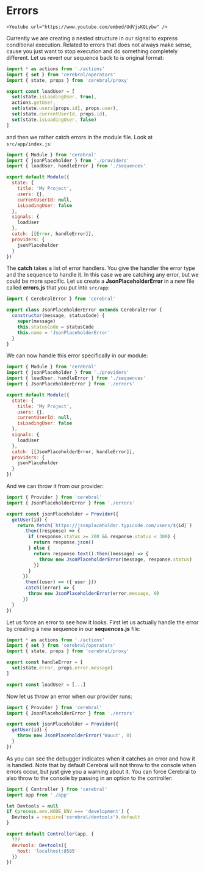 # Errors

```marksy
<Youtube url="https://www.youtube.com/embed/UdVjsKQLybw" />
```

Currently we are creating a nested structure in our signal to express conditional execution. Related to errors that does not always make sense, cause you just want to stop execution and do something completely different. Let us revert our sequence back to is original format:

```js
import * as actions from './actions'
import { set } from 'cerebral/operators'
import { state, props } from 'cerebral/proxy'

export const loadUser = [
  set(state.isLoadingUser, true),
  actions.getUser,
  set(state.users[props.id], props.user),
  set(state.currentUserId, props.id),
  set(state.isLoadingUser, false)
]
```

and then we rather catch errors in the module file. Look at `src/app/index.js`:

```js
import { Module } from 'cerebral'
import { jsonPlaceholder } from './providers'
import { loadUser, handleError } from './sequences'

export default Module({
  state: {
    title: 'My Project',
    users: {},
    currentUserId: null,
    isLoadingUser: false
  },
  signals: {
    loadUser
  },
  catch: [[Error, handleError]],
  providers: {
    jsonPlaceholder
  }
})
```

The **catch** takes a list of error handlers. You give the handler the error type and the sequence to handle it. In this case we are catching any error, but we could be more specific. Let us create a **JsonPlaceholderError** in a new file called **errors.js** that you put into `src/app`:

```js
import { CerebralError } from 'cerebral'

export class JsonPlaceholderError extends CerebralError {
  constructor(message, statusCode) {
    super(message)
    this.statusCode = statusCode
    this.name = 'JsonPlaceholderError'
  }
}
```

We can now handle this error specifically in our module:

```js
import { Module } from 'cerebral'
import { jsonPlaceholder } from './providers'
import { loadUser, handleError } from './sequences'
import { JsonPlaceholderError } from './errors'

export default Module({
  state: {
    title: 'My Project',
    users: {},
    currentUserId: null,
    isLoadingUser: false
  },
  signals: {
    loadUser
  },
  catch: [[JsonPlaceholderError, handleError]],
  providers: {
    jsonPlaceholder
  }
})
```

And we can throw it from our provider:

```js
import { Provider } from 'cerebral'
import { JsonPlaceholderError } from './errors'

export const jsonPlaceholder = Provider({
  getUser(id) {
    return fetch(`https://jsonplaceholder.typicode.com/users/${id}`)
      .then((response) => {
        if (response.status >= 200 && response.status < 300) {
          return response.json()
        } else {
          return response.text().then((message) => {
            throw new JsonPlaceholderError(message, response.status)
          })
        }
      })
      .then((user) => ({ user }))
      .catch((error) => {
        throw new JsonPlaceholderError(error.message, 0)
      })
  }
})
```

Let us force an error to see how it looks. First let us actually handle the error by creating a new sequence in our **sequences.js** file:

```js
import * as actions from './actions'
import { set } from 'cerebral/operators'
import { state, props } from 'cerebral/proxy'

export const handleError = [
  set(state.error, props.error.message)
]

export const loadUser = [...]
```

Now let us throw an error when our provider runs:

```js
import { Provider } from 'cerebral'
import { JsonPlaceholderError } from './errors'

export const jsonPlaceholder = Provider({
  getUser(id) {
    throw new JsonPlaceholderError('Wuuut', 0)
  }
})
```

As you can see the debugger indicates when it catches an error and how it is handled. Note that by default Cerebral will not throw to the console when errors occur, but just give you a warning about it. You can force Cerebral to also throw to the console by passing in an option to the controller:

```js
import { Controller } from 'cerebral'
import app from './app'

let Devtools = null
if (process.env.NODE_ENV === 'development') {
  Devtools = require('cerebral/devtools').default
}

export default Controller(app, {
  ???
  devtools: Devtools({
    host: 'localhost:8585'
  })
})
```
